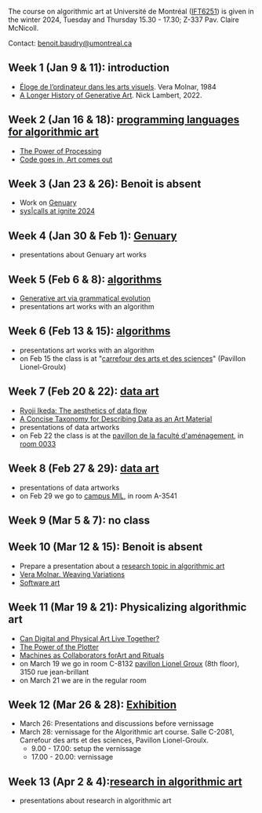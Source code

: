 The course on algorithmic art at Université de Montréal ([IFT6251](https://admission.umontreal.ca/cours-et-horaires/cours/IFT-6251/https://admission.umontreal.ca/cours-et-horaires/cours/IFT-6251/)) is given in the winter 2024, Tuesday and Thursday 15.30 - 17.30; Z-337 Pav. Claire McNicoll.

Contact: benoit.baudry@umontreal.ca

## Week 1 (Jan 9 & 11):  introduction
- [Éloge de l’ordinateur dans les arts visuels](http://www.veramolnar.com/blog/wp-content/uploads/VM1984_eloge.pdf). Vera Molnar, 1984
- [A Longer History of Generative Art](https://www.rightclicksave.com/article/a-longer-history-of-generative-art). Nick Lambert, 2022.
## Week 2 (Jan 16 & 18):  [programming languages for algorithmic art](https://github.com/rethread-studio/algorithmic-art-course/issues/2)
- [The Power of Processing](https://www.rightclicksave.com/article/the-power-of-processing-casey-reas-and-lauren-lee-mccarthy-interview-generative-art)
- [Code goes in, Art comes out](https://youtu.be/LBpqoj2nOQo?si=-EPjKAR6HrAjKBAC)
## Week 3 (Jan 23 & 26): Benoit is absent
- Work on [Genuary](https://genuary.art/)
- [sys|calls at ignite 2024](https://www.ignitebroward.com/art-jaime_reyes_re_thread.html)
## Week 4 (Jan 30 & Feb 1): [Genuary](https://genuary.art/)
- presentations about Genuary art works
## Week 5 (Feb 6 & 8): [algorithms](https://github.com/rethread-studio/algorithmic-art-course/issues/11)
- [Generative art via grammatical evolution](http://gpbib.cs.ucl.ac.uk/gi2023/Fredericks_2023_GI.pdf)
- presentations art works with an algorithm
## Week 6 (Feb 13 & 15): [algorithms](https://github.com/rethread-studio/algorithmic-art-course/issues/11)
- presentations art works with an algorithm
- on Feb 15 the class is at "[carrefour des arts et des sciences](https://fas.umontreal.ca/salles/carrefour/)" (Pavillon Lionel-Groulx)
## Week 7 (Feb 20 & 22): [data art](https://github.com/rethread-studio/algorithmic-art-course/issues/5)
- [Ryoji Ikeda: The aesthetics of data flow](./Palmer-Ikeda.pdf)
- [A Concise Taxonomy for Describing Data as an Art Material](https://direct.mit.edu/leon/article-pdf/51/1/75/2008425/leon_a_01414.pdf)
- presentations of data artworks
- on Feb 22 the class is at the [pavillon de la faculté d'aménagement](https://plancampus.umontreal.ca/montreal/#iw|342), in [room 0033](https://architecture.umontreal.ca/fileadmin/amenagement/ARC/Mon-espace-info/Infos-pratiques/Plans/Plans_PavillonAME-Identification-EspacesReservesCovid-old.pdf)
## Week 8 (Feb 27 & 29): [data art](https://github.com/rethread-studio/algorithmic-art-course/issues/5)
- presentations of data artworks
- on Feb 29 we go to [campus MIL](https://plancampus.umontreal.ca/campus-mil/?tx_udemplancampus_pi1%5Bbuilding%5D=507&tx_udemplancampus_pi1%5Baction%5D=show&tx_udemplancampus_pi1%5Bcontroller%5D=Building&cHash=91e5eec42d9d80e07839bbda29a39f33), in room A-3541
## Week 9 (Mar 5 & 7): no class
## Week 10 (Mar 12 & 15): Benoit is absent
- Prepare a presentation about a [research topic in algorithmic art](https://github.com/rethread-studio/algorithmic-art-course/issues)
- [Vera Molnar. Weaving Variations](https://www.holo.mg/dossiers/vera-molnar-weaving-variations/#27169)
- [Software art](http://cramer.pleintekst.nl/all/software_art_and_writing/software_art_and_writing.pdf)
## Week 11 (Mar 19 & 21): Physicalizing algorithmic art
- [Can Digital and Physical Art Live Together?](https://www.rightclicksave.com/article/can-digital-and-physical-art-live-together)
- [The Power of the Plotter](https://www.rightclicksave.com/article/the-power-of-the-plotter-generative-art-aleksandra-jovanic-julien-gachadoat-feral-file-graph-interview)
- [Machines as Collaborators forArt and Rituals](https://dspace.mit.edu/bitstream/handle/1721.1/151089/3596928.pdf?)
- on March 19 we go in room C-8132 [pavillon Lionel Groux](https://plancampus.umontreal.ca/montreal/#iw|362) (8th floor), 3150 rue jean-brillant
- on March 21 we are in the regular room
## Week 12 (Mar 26 & 28): [Exhibition](https://rethread.art/code/algorithmicart2024-vernissage/)
- March 26: Presentations and discussions before vernissage
- March 28: vernissage for the Algorithmic art course. Salle C-2081, Carrefour des arts et des sciences, Pavillon Lionel-Groulx. 
  - 9.00 - 17.00: setup the vernissage
  - 17.00 - 20.00: vernissage 
## Week 13 (Apr 2 & 4):[research in algorithmic art](https://github.com/rethread-studio/algorithmic-art-course/issues)
- presentations about research in algorithmic art
